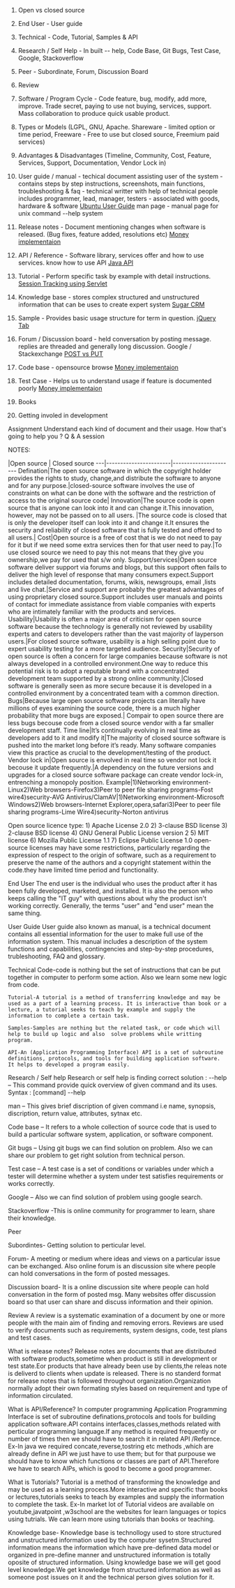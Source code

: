 1. Open vs closed source
2. End User - User guide
3. Technical - Code, Tutorial, Samples & API
4. Research / Self Help - In built -- help, Code Base, Git Bugs, Test Case, Google, Stackoverflow
5. Peer - Subordinate, Forum, Discussion Board
6. Review


1. Software / Program Cycle - Code feature, bug, modify, add more, improve. Trade secret, paying to use not buying, 
services, support. Mass collaboration to produce quick usable product.

2. Types or Models (LGPL, GNU, Apache. Shareware - limited option or time period, 
                          Freeware - Free to use but closed source, Freemium paid services)
3. Advantages & Disadvantages (Timeline, Community, Cost, Feature, Services, Support, Documentation, Vendor Lock in)

4. User guide / manual - techical document assisting user of the system - contains steps by step instructions, screenshots, main functions, troubleshooting & faq - technical writter with help of technical people includes programmer, lead, manager, testers - associated with goods, hardware & software [Ubuntu User Guide](https://help.ubuntu.com/stable/ubuntu-help/)
man page - manual page for unix command
--help system

5. Release notes - Document mentioning changes when software is released. (Bug fixes, feature added, resolutions etc) [Money implementaion](https://github.com/JodaOrg/joda-money)

6. API / Reference - Software library, services offer and how to use services. know how to use API [Java API](https://docs.oracle.com/javase/8/docs/api/index.html)

7. Tutorial - Perform specific task by example with detail instructions. [Session Tracking using Servlet](http://www.studytonight.com/servlet/httpsession.php)

8. Knowledge base - stores complex structured and unstructured information that can be uses to create expert system [Sugar CRM](http://support.sugarcrm.com/Knowledge_Base/)

10. Sample - Provides basic usage structure for term in question. [jQuery Tab](https://jqueryui.com/tabs/)

11. Forum / Discussion board - held conversation by posting message. replies are threaded and generally long discussion. Google / Stackexchange [POST vs PUT](http://stackoverflow.com/questions/630453/put-vs-post-in-rest?rq=1)

12. Code base - opensource browse [Money implementaion](https://github.com/JodaOrg/joda-money)

13. Test Case - Helps us to understand usage if feature is documented poorly [Money implementaion](https://github.com/JodaOrg/joda-money)

14. Books 

15. Getting involed in development

Assignment 
Understand each kind of document and their usage. How that's going to help you ?
Q & A session


NOTES:


   |Open source            |         Closed source
---|-----------------------|----------------------
Defination|The open source software in which the copyright holder provides the rights to study, change,and distribute the software to anyone and for any purpose.|closed-source software involves the use of constraints on what can be done with the software and the restriction of access to the original source code|
Innovation|The source code is open source that is anyone can look into it and can change it.This innovation, however, may not be passed on to all users. |The source code is closed that is only the developer itself can look into it and change it.It ensures the security and reliability of closed software that is fully tested and offered to all users.|
Cost|Open source is a free of cost that is we do not need to pay for it but if we need some extra services then for that user need to pay.|To use closed source we need to pay this not means that they give you ownership,we pay for used that s/w only.
Support/services|Open source software deliver support via forums and blogs, but this support often fails to deliver the high level of response that many consumers expect.Support includes detailed documentation, forums, wikis, newsgroups, email ,lists and live chat.|Service and support are probably the greatest advantages of using proprietary closed source.Support includes user manuals and points of contact for immediate assistance from viable companies with experts who are intimately familiar with the products and services.
Usability|Usability is often a major area of criticism for open source software because the technology is generally not reviewed by usability experts and caters to developers rather than the vast majority of layperson users.|For closed source software, usability is a high selling point due to expert usability testing for a more targeted audience.
Security|Security of open source is often a concern for large companies because software is not always developed in a controlled environment.One way to reduce this potential risk is to adopt a reputable brand with a concentrated development team supported by a strong online community.|Closed software is generally seen as more secure because it is developed in a controlled environment by a concentrated team with a common direction. 
Bugs|Because large open source software projects can literally have millions of eyes examining the source code, there is a much higher probability that more bugs are exposed.| Compair to open source  there are less bugs becouse code from a closed source vendor with a far smaller development staff.
Time line|It’s continually evolving in real time as developers add to it and modify it|The majority of closed source software is pushed into the market long before it’s ready. Many software companies view this practice as crucial to the development/testing of the product.
Vendor lock in|Open source is envolved in real time so vendor not lock it becouse it update frequently.|A dependency on the future versions and upgrades for a closed source software package can create vendor lock-in, entrenching a monopoly position. 
Example|1)Networking environment-Linux2)Web browsers-Firefox3)Peer to peer file sharing programs-Fost wire4)security-AVG      Antivirus/ClamAV|1)Networking environment-Microsoft Windows2)Web browsers-Internet Explorer,opera,safari3)Peer to peer file sharing programs-Lime Wire4)security-Norton antivirus



Open source licence type:
		1)    Apache License 2.0
		2)    3-clause BSD license
		3)    2-clause BSD license
		4)    GNU General Public License version 2
            	5)    MIT license
		6)    Mozilla Public License 1.1
		7)    Eclipse Public License 1.0
open-source licenses may have some restrictions, particularly regarding the expression of respect to the origin of software, such as a requirement to preserve the name of the authors and a copyright statement within the code.they have limited time period and functionality.

End User
	The end user is the individual who uses the product after it has been fully developed, marketed, and installed. It is also the person who keeps calling the "IT guy" with questions about why the product isn't working correctly. Generally, the terms "user" and "end user" mean the same thing.

User Guide
	User guide also known as manual, is a technical document contains all essential information for the user to make full use of the information system.  This manual includes a description of the system functions and capabilities, contingencies and step-by-step procedures, trubleshooting, FAQ and glossary.

Technical
	Code-code is nothing but the set of instructions that can be put together in computer to perform some action. Also we learn some new logic from code.
	
	Tutorial-A tutorial is a method of transferring knowledge and may be used as a part of a learning process. It is interactive than book or a lecture, a tutorial seeks to teach by example and supply the information to complete a certain task.

	Samples-Samples are nothing but the related task, or code which will help to build up logic and also  solve problems while writting program. 

	API-An (Application Programming Interface) API is a set of subroutine definitions, protocols, and tools for building application software. It helps to developed a program easily.

Research / Self help
	Research or self help is finding correct solution :
--help – This command provide quick overview of given command and its uses.
Syntax : [command] --help  

man – This gives brief discription of given command i.e name, synopsis, discription, return value, attributes, sytnax etc.

Code base – It refers to a whole collection of source code that is used to build a particular software system, application, or software component.

Git bugs – Using git bugs we can find solution on problem. Also we can share our problem to get right solution from technical person.

Test case – A test case is a set of conditions or variables under which a tester will determine whether a system under test satisfies requirements or works correctly. 

Google –  Also we can find solution of problem using google search.

Stackoverflow -This is online community for programmer to learn, share their knowledge.

Peer

Subordintes- 
	Getting solution to perticular level.

Forum-
	A meeting or medium where ideas and views on a particular issue can be exchanged. Also online forum is an discussion site where people can hold conversations in the form of posted messages.

Discussion board-
	It is a online discussion site where people can hold conversation in the form of posted msg. Many websites offer discussion board so that user can share and discuss information and their opinion.

Review
	A review is a systematic examination of a document by one or more people with the main aim of finding and removing errors. Reviews are used to verify documents such as requirements, system designs, code, test plans and test cases.


What is release notes?
Release notes are documents that are distributed with software products,sometime when product is still in development or test state.Eor products that have already been use by clients,the releas note is  deliverd to clients when update is released.
	There is no standerd format for release notes that is followed throughout organization.Organization normally adopt their own formating styles based on requirement and type of information circulated.

What is API/Reference?
In computer programming Application Programming Interface is set of subroutine definations,protocols and tools for building application software.API contains interfaces,classes,methods related with perticular programming language.If any method is required frequently or number of times then we should have to search it in related API /Refernce.
Ex-In java  we required concate,reverse,tostring etc methods ,which are already define in API we just have to use them; but for that purpouse we should have to know which functions or classes are part of API.Therefore we have to search AIPs, which is good to become a good programmer.

What is Tutorials? 
Tutorial is a method of transforming the knowledge and may be used as a learning process.More interactive and specific than books or lectures,tutorials seeks to teach by examples and supply the information to complete the task.
Ex-In market lot of Tutorial videos are available on youtube,javatpoint ,w3school are the websites for learn languages or topics using tutrials.
We can learn more using tutorials than books or teaching.

Knowledge base-
	Knowledge base is technollogy used to store structured and unstructured information used by the computer sysetm.Structured information means the information which have pre-defined data model or organized in pre-define manner and unstructured information is totally oposite of structured information.
	Using knowledge base we will get good level knowledge.We get knowledge from structured information as well as someone post issues on it and the technical person gives solution for it.

